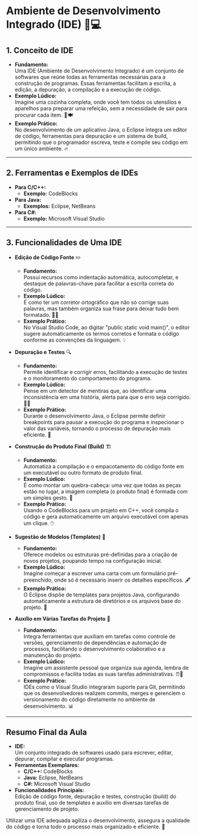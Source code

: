 # Ambiente de Desenvolvimento Integrado (IDE) 🔧💻

## 1. Conceito de IDE
- **Fundamento:**  
  Uma IDE (Ambiente de Desenvolvimento Integrado) é um conjunto de softwares que reúne todas as ferramentas necessárias para a construção de programas. Essas ferramentas facilitam a escrita, a edição, a depuração, a compilação e a execução de código.
- **Exemplo Lúdico:**  
  Imagine uma cozinha completa, onde você tem todos os utensílios e aparelhos para preparar uma refeição, sem a necessidade de sair para procurar cada item. 🍳🍽️
- **Exemplo Prático:**  
  No desenvolvimento de um aplicativo Java, o Eclipse integra um editor de código, ferramentas para depuração e um sistema de build, permitindo que o programador escreva, teste e compile seu código em um único ambiente. 🔥

---

## 2. Ferramentas e Exemplos de IDEs
- **Para C/C++:**  
  - **Exemplo:** CodeBlocks  
- **Para Java:**  
  - **Exemplos:** Eclipse, NetBeans  
- **Para C#:**  
  - **Exemplo:** Microsoft Visual Studio

---

## 3. Funcionalidades de Uma IDE
- **Edição de Código Fonte** ✏️
  - **Fundamento:**  
    Possui recursos como indentação automática, autocompletar, e destaque de palavras-chave para facilitar a escrita correta do código.
  - **Exemplo Lúdico:**  
    É como ter um corretor ortográfico que não só corrige suas palavras, mas também organiza sua frase para deixar tudo bem formatado. 📝✨
  - **Exemplo Prático:**  
    No Visual Studio Code, ao digitar "public static void main()", o editor sugere automaticamente os termos corretos e formata o código conforme as convenções da linguagem. 💡

- **Depuração e Testes** 🔍
  - **Fundamento:**  
    Permite identificar e corrigir erros, facilitando a execução de testes e o monitoramento do comportamento do programa.
  - **Exemplo Lúdico:**  
    Pense em um detector de mentiras que, ao identificar uma inconsistência em uma história, alerta para que o erro seja corrigido. 🔎❌
  - **Exemplo Prático:**  
    Durante o desenvolvimento Java, o Eclipse permite definir breakpoints para pausar a execução do programa e inspecionar o valor das variáveis, tornando o processo de depuração mais eficiente. 🐞

- **Construção do Produto Final (Build)** 🏗️
  - **Fundamento:**  
    Automatiza a compilação e o empacotamento do código fonte em um executável ou outro formato de produto final.
  - **Exemplo Lúdico:**  
    É como montar um quebra-cabeça: uma vez que todas as peças estão no lugar, a imagem completa (o produto final) é formada com um simples gesto. 🎁
  - **Exemplo Prático:**  
    Usando o CodeBlocks para um projeto em C++, você compila o código e gera automaticamente um arquivo executável com apenas um clique. 🖱️

- **Sugestão de Modelos (Templates)** 📄
  - **Fundamento:**  
    Oferece modelos ou estruturas pré-definidas para a criação de novos projetos, poupando tempo na configuração inicial.
  - **Exemplo Lúdico:**  
    Imagine começar a escrever uma carta com um formulário pré-preenchido, onde só é necessário inserir os detalhes específicos. 🖋️
  - **Exemplo Prático:**  
    O Eclipse dispõe de templates para projetos Java, configurando automaticamente a estrutura de diretórios e os arquivos base do projeto. 📁

- **Auxílio em Várias Tarefas do Projeto** 🤝
  - **Fundamento:**  
    Integra ferramentas que auxiliam em tarefas como controle de versões, gerenciamento de dependências e automação de processos, facilitando o desenvolvimento colaborativo e a manutenção do projeto.
  - **Exemplo Lúdico:**  
    Imagine um assistente pessoal que organiza sua agenda, lembra de compromissos e facilita todas as suas tarefas administrativas. ⏰🤖
  - **Exemplo Prático:**  
    IDEs como o Visual Studio integraram suporte para Git, permitindo que os desenvolvedores realizem commits, merges e gerenciem o versionamento do código diretamente no ambiente de desenvolvimento. 📊

---

## Resumo Final da Aula
- **IDE:**  
  Um conjunto integrado de softwares usado para escrever, editar, depurar, compilar e executar programas.
- **Ferramentas Exemplares:**  
  - **C/C++:** CodeBlocks  
  - **Java:** Eclipse, NetBeans  
  - **C#:** Microsoft Visual Studio
- **Funcionalidades Principais:**  
  Edição de código fonte, depuração e testes, construção (build) do produto final, uso de templates e auxílio em diversas tarefas de gerenciamento de projeto.

Utilizar uma IDE adequada agiliza o desenvolvimento, assegura a qualidade do código e torna todo o processo mais organizado e eficiente. 🚀